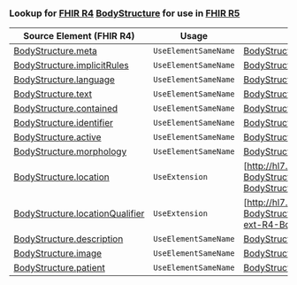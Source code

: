 ### Lookup for [FHIR R4](https://hl7.org/fhir/R4/) [BodyStructure](https://hl7.org/fhir/R4/BodyStructure.html) for use in [FHIR R5](https://hl7.org/fhir/R5/)

| Source Element (FHIR R4) | Usage | Target |
| -------------- | ----- | ------ |
| [BodyStructure.meta](https://hl7.org/fhir/R4/BodyStructure.html#resource) | `UseElementSameName` | [BodyStructure.meta](https://hl7.org/fhir/R5/BodyStructure.html#resource) |
| [BodyStructure.implicitRules](https://hl7.org/fhir/R4/BodyStructure.html#resource) | `UseElementSameName` | [BodyStructure.implicitRules](https://hl7.org/fhir/R5/BodyStructure.html#resource) |
| [BodyStructure.language](https://hl7.org/fhir/R4/BodyStructure.html#resource) | `UseElementSameName` | [BodyStructure.language](https://hl7.org/fhir/R5/BodyStructure.html#resource) |
| [BodyStructure.text](https://hl7.org/fhir/R4/BodyStructure.html#resource) | `UseElementSameName` | [BodyStructure.text](https://hl7.org/fhir/R5/BodyStructure.html#resource) |
| [BodyStructure.contained](https://hl7.org/fhir/R4/BodyStructure.html#resource) | `UseElementSameName` | [BodyStructure.contained](https://hl7.org/fhir/R5/BodyStructure.html#resource) |
| [BodyStructure.identifier](https://hl7.org/fhir/R4/BodyStructure.html#resource) | `UseElementSameName` | [BodyStructure.identifier](https://hl7.org/fhir/R5/BodyStructure.html#resource) |
| [BodyStructure.active](https://hl7.org/fhir/R4/BodyStructure.html#resource) | `UseElementSameName` | [BodyStructure.active](https://hl7.org/fhir/R5/BodyStructure.html#resource) |
| [BodyStructure.morphology](https://hl7.org/fhir/R4/BodyStructure.html#resource) | `UseElementSameName` | [BodyStructure.morphology](https://hl7.org/fhir/R5/BodyStructure.html#resource) |
| [BodyStructure.location](https://hl7.org/fhir/R4/BodyStructure.html#resource) | `UseExtension` | [http://hl7.org/fhir/4.0/StructureDefinition/extension-BodyStructure.location](StructureDefinition-ext-R4-BodyStructure.location.html) |
| [BodyStructure.locationQualifier](https://hl7.org/fhir/R4/BodyStructure.html#resource) | `UseExtension` | [http://hl7.org/fhir/4.0/StructureDefinition/extension-BodyStructure.locationQualifier](StructureDefinition-ext-R4-BodyStructure.locationQualifier.html) |
| [BodyStructure.description](https://hl7.org/fhir/R4/BodyStructure.html#resource) | `UseElementSameName` | [BodyStructure.description](https://hl7.org/fhir/R5/BodyStructure.html#resource) |
| [BodyStructure.image](https://hl7.org/fhir/R4/BodyStructure.html#resource) | `UseElementSameName` | [BodyStructure.image](https://hl7.org/fhir/R5/BodyStructure.html#resource) |
| [BodyStructure.patient](https://hl7.org/fhir/R4/BodyStructure.html#resource) | `UseElementSameName` | [BodyStructure.patient](https://hl7.org/fhir/R5/BodyStructure.html#resource) |
